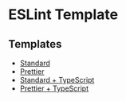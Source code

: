 # ESLint Template

## Templates

- [Standard](https://github.com/Thief-K/eslint-template/tree/master/packages/standard)
- [Prettier](https://github.com/Thief-K/eslint-template/tree/master/packages/prettier)
- [Standard + TypeScript](https://github.com/Thief-K/eslint-template/tree/master/packages/standard-ts)
- [Prettier + TypeScript](https://github.com/Thief-K/eslint-template/tree/master/packages/prettier-ts)
